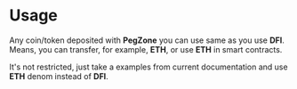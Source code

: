 # Usage

Any coin/token deposited with **PegZone** you can use same as you use **DFI**. Means, you can transfer, for example, **ETH**, or use **ETH** in smart contracts.

It's not restricted, just take a examples from current documentation and use **ETH** denom instead of **DFI**.

